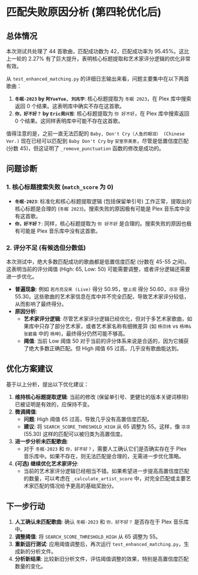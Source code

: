 # 匹配失败原因分析 (第四轮优化后)

## 总体情况

本次测试共处理了 44 首歌曲，匹配成功数为 42，匹配成功率为 95.45%。这比上一轮的 2.27% 有了巨大提升，表明核心标题提取和艺术家评分逻辑的优化非常有效。

从 `test_enhanced_matching.py` 的详细日志输出来看，问题主要集中在以下两首歌曲：

1.  **`冬眠·2023` by `阿YueYue, 刘兆宇`**: 核心标题提取为 `冬眠 2023`，在 Plex 库中搜索返回 0 个结果。这表明库中确实不存在这首歌。
2.  **`你，好不好？` by `Eric周兴哲`**: 核心标题提取为 `你 好不好`，在 Plex 库中搜索返回 0 个结果。这同样表明库中可能不存在这首歌。

值得注意的是，之前一直无法匹配的 `Baby, Don't Cry（人鱼的眼泪） (Chinese Ver.)` 现在已经可以匹配到 `Baby Don't Cry` by `安室奈美恵`，尽管是低置信度匹配 (分数 45)，但这证明了 `_remove_punctuation` 函数的修改是成功的。

## 问题诊断

### 1. 核心标题搜索失败 (`match_score` 为 0)

*   **`冬眠·2023`**: 标准化和核心标题提取逻辑 (包括保留单引号) 工作正常，提取出的核心标题是合理的 (`冬眠 2023`)。搜索失败的原因极有可能是 Plex 音乐库中没有这首歌。
*   **`你，好不好？`**: 同样，核心标题提取为 `你 好不好` 是合理的。搜索失败的原因也极有可能是 Plex 音乐库中没有这首歌。

### 2. 评分不足 (有候选但分数低)

本次测试中，绝大多数匹配成功的歌曲都是低置信度匹配 (分数在 45-55 之间)。这表明当前的评分阈值 (High: 65, Low: 50) 可能需要调整，或者评分逻辑还需要进一步优化。

*   **普遍现象**: 例如 `若月亮没来 (Live)` 得分 50.95，`壁上观` 得分 50.60，`凉凉` 得分 55.30。这些歌曲的艺术家信息在库中并不完全匹配，导致艺术家评分较低，从而影响了最终得分。
*   **原因分析**:
    *   **艺术家评分逻辑**: 尽管艺术家评分逻辑已经优化，但对于多艺术家歌曲，如果库中只存了部分艺术家，或者艺术家名称有细微差异 (如 `杨宗纬` vs `杨坤&张碧晨` 中的 `杨坤`)，最终得分仍然可能不够高。
    *   **阈值**: 当前 Low 阈值 50 对于当前的评分体系来说是合适的，因为它捕获了绝大多数正确匹配。但 High 阈值 65 过高，几乎没有歌曲能达到。

## 优化方案建议

基于以上分析，提出以下优化建议：

1.  **维持核心标题提取逻辑**: 当前的修改 (保留单引号、更健壮的版本关键词移除) 已被证明是有效的，应保持不变。
2.  **微调阈值**:
    *   **问题**: High 阈值 65 过高，导致几乎没有高置信度匹配。
    *   **建议**: 将 `SEARCH_SCORE_THRESHOLD_HIGH` 从 65 调整为 55。这样，像 `凉凉` (55.30) 这样的匹配可以被归类为高置信度。
3.  **进一步分析未匹配歌曲**:
    *   对于 `冬眠·2023` 和 `你，好不好？`，需要人工确认它们是否确实存在于 Plex 音乐库中。如果不存在，则无法匹配是合理的，无需进一步优化策略。
4.  **(可选) 继续优化艺术家评分**:
    *   当前的艺术家评分逻辑已经相当不错。如果希望进一步提高高置信度匹配的数量，可以考虑在 `_calculate_artist_score` 中，对完全匹配或主要艺术家匹配的情况给予更高的基础奖励分。

## 下一步行动

1.  **人工确认未匹配歌曲**: 确认 `冬眠·2023` 和 `你，好不好？` 是否存在于 Plex 音乐库中。
2.  **调整阈值**: 将 `SEARCH_SCORE_THRESHOLD_HIGH` 从 65 调整为 55。
3.  **重新运行测试**: 应用阈值调整后，再次运行 `test_enhanced_matching.py`，生成新的分析文件。
4.  **分析新结果**: 比较新旧分析文件，评估阈值调整的效果，特别是高置信度匹配数量的变化。